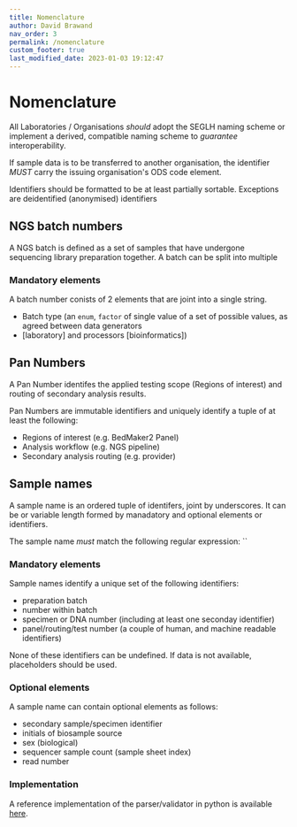 ```yaml
---
title: Nomenclature
author: David Brawand
nav_order: 3
permalink: /nomenclature
custom_footer: true
last_modified_date: 2023-01-03 19:12:47
---
```

# Nomenclature

All Laboratories / Organisations _should_ adopt the SEGLH naming scheme or implement a derived, compatible naming
scheme to _guarantee_ interoperability.

If sample data is to be transferred to another organisation, the identifier _MUST_ carry the issuing organisation's
ODS code element.

Identifiers should be formatted to be at least partially sortable. Exceptions are deidentified (anonymised) identifiers

## NGS batch numbers

A NGS batch is defined as a set of samples that have undergone sequencing library preparation together. A batch can be
split into multiple

### Mandatory elements

A batch number conists of 2 elements that are joint into a single string.

- Batch type (an `enum`, `factor` of single value of a set of possible values, as agreed between data generators
- [laboratory] and processors [bioinformatics])

## Pan Numbers

A Pan Number identifes the applied testing scope (Regions of interest) and routing of secondary analysis results.

Pan Numbers are immutable identifiers and uniquely identify a tuple of at least the following:

- Regions of interest (e.g. BedMaker2 Panel)
- Analysis workflow (e.g. NGS pipeline)
- Secondary analysis routing (e.g. provider)

## Sample names

A sample name is an ordered tuple of identifers, joint by underscores. It can be or variable length formed by
manadatory and optional elements or identifiers.

The sample name _must_ match the following regular expression:
``

### Mandatory elements

Sample names identify a unique set of the following identifiers:

- preparation batch
- number within batch
- specimen or DNA number (including at least one seconday identifier)
- panel/routing/test number (a couple of human, and machine readable identifiers)

None of these identifiers can be undefined. If data is not available, placeholders should be used.

### Optional elements

A sample name can contain optional elements as follows:

- secondary sample/specimen identifier
- initials of biosample source
- sex (biological)
- sequencer sample count (sample sheet index)
- read number

### Implementation

A reference implementation of the parser/validator in python is available
[here](http://github.com/moka-guys/seglh-naming.git).
